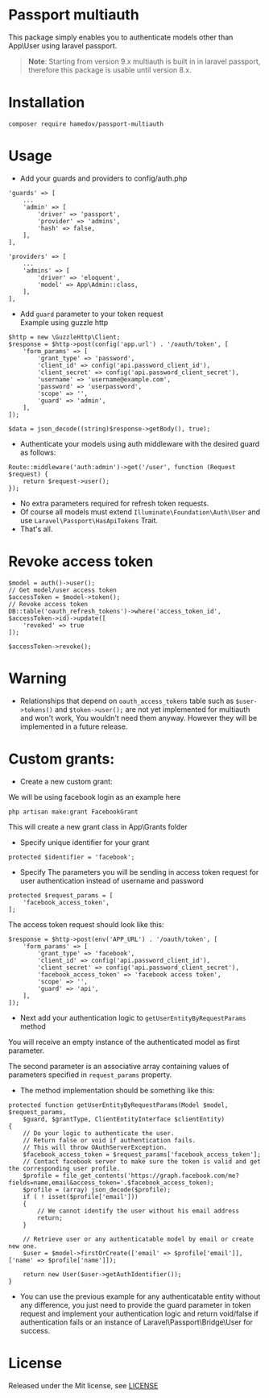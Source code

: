 # Passport multiauth
This package simply enables you to authenticate models other than App\User using laravel passport.

> **Note**: Starting from version 9.x multiauth is built in in laravel passport, therefore this package is usable until version 8.x.

# Installation
`composer require hamedov/passport-multiauth`

# Usage

- Add your guards and providers to config/auth.php
```
'guards' => [
    ...
    'admin' => [
        'driver' => 'passport',
        'provider' => 'admins',
        'hash' => false,
    ],
],

'providers' => [
    ...
    'admins' => [
        'driver' => 'eloquent',
        'model' => App\Admin::class,
    ],
],

```
- Add `guard` parameter to your token request
<br />Example using guzzle http
```
$http = new \GuzzleHttp\Client;
$response = $http->post(config('app.url') . '/oauth/token', [
    'form_params' => [
        'grant_type' => 'password',
        'client_id' => config('api.password_client_id'),
        'client_secret' => config('api.password_client_secret'),
        'username' => 'username@example.com',
        'password' => 'userpassword',
        'scope' => '',
        'guard' => 'admin',
    ],
]);

$data = json_decode((string)$response->getBody(), true);

```
- Authenticate your models using auth middleware with the desired guard as follows:
```
Route::middleware('auth:admin')->get('/user', function (Request $request) {
    return $request->user();
});
```

- No extra parameters required for refresh token requests.
- Of course all models must extend `Illuminate\Foundation\Auth\User` and use `Laravel\Passport\HasApiTokens` Trait.
- That's all.

# Revoke access token
```
$model = auth()->user();
// Get model/user access token
$accessToken = $model->token();
// Revoke access token
DB::table('oauth_refresh_tokens')->where('access_token_id', $accessToken->id)->update([
    'revoked' => true
]);

$accessToken->revoke();
```

# Warning
- Relationships that depend on `oauth_access_tokens` table such as `$user->tokens()` and `$token->user();` are not yet implemented for multiauth and won't work, You wouldn't need them anyway. However they will be implemented in a future release.

# Custom grants:
- Create a new custom grant:

We will be using facebook login as an example here

```
php artisan make:grant FacebookGrant
```

This will create a new grant class in App\Grants folder

- Specify unique identifier for your grant
```
protected $identifier = 'facebook';
```
- Specify The parameters you will be sending in access token request for user authentication instead of username and password
```
protected $request_params = [
    'facebook_access_token',
];
```
The access token request should look like this:
```
$response = $http->post(env('APP_URL') . '/oauth/token', [
    'form_params' => [
        'grant_type' => 'facebook',
        'client_id' => config('api.password_client_id'),
        'client_secret' => config('api.password_client_secret'),
        'facebook_access_token' => 'facebook access token',
        'scope' => '',
        'guard' => 'api',
    ],
]);
```

- Next add your authentication logic to `getUserEntityByRequestParams` method

You will receive an empty instance of the authenticated model as first parameter.

The second parameter is an associative array containing values of parameters specified in `request_params` property.

- The method implementation should be something like this:
```
protected function getUserEntityByRequestParams(Model $model, $request_params,
    $guard, $grantType, ClientEntityInterface $clientEntity)
{
    // Do your logic to authenticate the user.
    // Return false or void if authentication fails.
    // This will throw OAuthServerException.
    $facebook_access_token = $request_params['facebook_access_token'];
    // Contact facebook server to make sure the token is valid and get the corresponding user profile.
    $profile = file_get_contents('https://graph.facebook.com/me?fields=name,email&access_token='.$facebook_access_token);
    $profile = (array) json_decode($profile);
    if ( ! isset($profile['email']))
    {
        // We cannot identify the user without his email address
        return;
    }
    
    // Retrieve user or any authenticatable model by email or create new one.
    $user = $model->firstOrCreate(['email' => $profile['email']], ['name' => $profile['name']]);

    return new User($user->getAuthIdentifier());
}
```

- You can use the previous example for any authenticatable entity without any difference, you just need to provide the guard parameter in token request and implement your authentication logic and return void/false if authentication fails or an instance of Laravel\Passport\Bridge\User for success.

# License
Released under the Mit license, see [LICENSE](https://github.com/hamedov93/passport-multiauth/blob/master/LICENSE)
